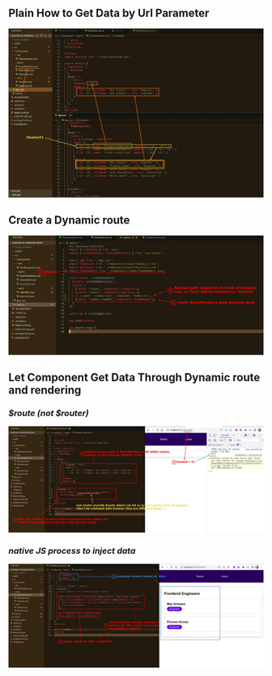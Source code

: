 ## **Plain How to Get Data by Url Parameter**

![Alt plain how to get data by url param](pic/01.jpg)

## **Create a Dynamic route**

![Alt dynamic route](pic/02.jpg)

## **Let Component Get Data Through Dynamic route and rendering**

### _$route (not $router)_

![Alt get concrete value from url param](pic/03.jpg)

### _native JS process to inject data_

![Alt with url param, get data from App.vue and render](pic/04.jpg)
